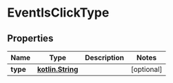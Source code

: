 # EventIsClickType

## Properties
Name | Type | Description | Notes
------------ | ------------- | ------------- | -------------
**type** | [**kotlin.String**](.md) |  |  [optional]
